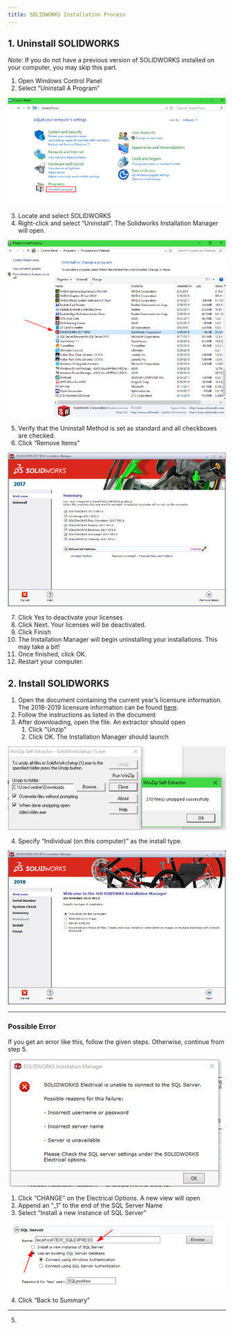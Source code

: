 ```yaml
---
title: SOLIDWORKS Installation Process
---
```


## 1. Uninstall SOLIDWORKS

*Note*: If you do not have a previous version of SOLIDWORKS installed on your computer, you may skip this part.

1. Open Windows Control Panel
2. Select “Uninstall A Program”

![windows control panel](../../assets/windows_control_panel.png)

3. Locate and select SOLIDWORKS
4. Right-click and select “Uninstall”. The Solidworks Installation Manager will open.

![solidworks control panel](../../assets/solidworks_control_panel.png)

5. Verify that the Uninstall Method is set as standard and all checkboxes are checked.
6. Click “Remove Items”

![solidworks uninstaller](../../assets/solidworks_uninstaller.png)

7. Click Yes to deactivate your licenses
8. Click Next. Your licenses will be deactivated.
9. Click Finish
10. The Installation Manager will begin uninstalling your installations. This may take a bit!
11. Once finished, click OK.
12. Restart your computer.

## 2. Install SOLIDWORKS

1. Open the document containing the current year’s licensure information. The 2018-2019 licensure information can be found [here](https://docs.google.com/spreadsheets/d/1PObqXnwpGlI1GgFQ8kdKpw1_LJsshfO7kX5fkcaNlS4/edit#gid=0).
2. Follow the instructions as listed in the document
3. After downloading, open the file. An extractor should open
   1. Click "Unzip"
   2. Click OK. The Installation Manager should launch

![sdw_setup](../../assets/sdw_setup.png)

4. Specify “Individual (on this computer)” as the install type.

![sdw_installer](../../assets/sdw_installer.png)

---

### Possible Error

If you get an error like this, follow the given steps. Otherwise, continue from step 5.

![sdw_possible_error](../../assets/sdw_possible_error.png)

1. Click “CHANGE” on the Electrical Options. A new view will open
2. Append an “_1” to the end of the SQL Server Name
3. Select “Install a new instance of SQL Server”

![sdw sql server changes](../../assets/sdw_sql_server_changes.png)

4. Click “Back to Summary”

---

5.
